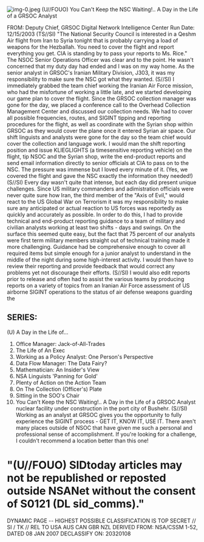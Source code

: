 ![img-0.jpeg](img-0.jpeg)
(U//FOUO) You Can't Keep the NSC Waiting!.. A Day in the Life of a GRSOC Analyst

FROM:
Deputy Chief, GRSOC Digital Network Intelligence Center
Run Date: $12 / 15 / 2003$
(TS//SI) "The National Security Council is interested in a Qeshm Air flight from Iran to Syria tonight that is probably carrying a load of weapons for the Hezballah. You need to cover the flight and report everything you get. CIA is standing by to pass your reports to Ms. Rice." The NSOC Senior Operations Officer was clear and to the point. He wasn't concerned that my duty day had ended and I was on my way home. As the senior analyst in GRSOC's Iranian Military Division, J303, it was my responsibility to make sure the NSC got what they wanted.
(S//SI) I immediately grabbed the team chief working the Iranian Air Force mission, who had the misfortune of working a little late, and we started developing our game plan to cover the flight. Since the GRSOC collection manager was gone for the day, we placed a conference call to the Overhead Collection Management Center and discussed our collection needs. We had to cover all possible frequencies, routes, and SIGINT tipping and reporting procedures for the flight, as well as coordinate with the Syrian shop within GRSOC as they would cover the plane once it entered Syrian air space. Our shift linguists and analysts were gone for the day so the team chief would cover the collection and language work. I would man the shift reporting position and issue KLIEGLIGHTS (a timesensitive reporting vehicle) on the flight, tip NSOC and the Syrian shop, write the end-product reports and send email information directly to senior officials at CIA to pass on to the NSC. The pressure was immense but I loved every minute of it. (Yes, we covered the flight and gave the NSC exactly the information they needed!)
(S//SI) Every day wasn't quite that intense, but each day did present unique challenges. Since US military commanders and adimistration officials were never quite sure how Iran, the third member of the "Axis of Evil," would react to the US Global War on Terrorism it was my responsibility to make sure any anticipated or actual reaction to US forces was reportedly as quickly and accurately as possible. In order to do this, I had to provide technical and end-product reporting guidance to a team of military and civilian analysts working at least two shifts - days and swings. On the surface this seemed quite easy, but the fact that 75 percent of our analysts were first term military members straight out of technical training made it more challenging. Guidance had be comprehensive enough to cover all required items but simple enough for a junior analyst to understand in the middle of the night during some high-interest activity. I would then have to review their reporting and provide feedback that would correct any problems yet not discourage their efforts.
(S//SI) I would also edit reports prior to release and often had to assist the various teams by producing reports on a variety of topics from an Iranian Air Force assessment of US airborne SIGINT operations to the status of air defense weapons guarding the

## SERIES:

(U) A Day in the Life of...

1. Office Manager: Jack-of-All-Trades
2. The Life of An Exec
3. Working as a Policy Analyst: One Person's Perspective
4. Data Flow Manager: The Data Fairy?
5. Mathematician: An Insider's View
6. NSA Linguists 'Panning for Gold'
7. Plenty of Action on the Action Team
8. On The Collection (Officer's) Plate
9. Sitting in the SOO's Chair
10. You Can't Keep the NSC Waiting!.. A Day in the Life of a GRSOC Analyst
nuclear facility under construction in the port city of Bushehr.
(S//SI) Working as an analyst at GRSOC gives you the opportunity to fully experience the SIGINT process - GET IT, KNOW IT, USE IT. There aren't many places outside of NSOC that have given me such a personal and professional sense of accomplishment. If you're looking for a challenge, I couldn't recommend a location better than this one!

# "(U//FOUO) SIDtoday articles may not be republished or reposted outside NSANet without the consent of S0121 (DL sid_comms)." 

DYNAMIC PAGE -- HIGHEST POSSIBLE CLASSIFICATION IS TOP SECRET // SI / TK // REL TO USA AUS CAN GBR NZL DERIVED FROM: NSA/CSSM 1-52, DATED 08 JAN 2007 DECLASSIFY ON: 20320108

